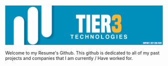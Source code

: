 [![Header](https://github.com/Bencey/resume.bencey.co.nz/blob/master/images/tier3techbanner.png)](https://bencey.co.nz)


Welcome to my Resume's Github. This github is dedicated to all of my past projects and companies that I am currently / Have worked for. 
